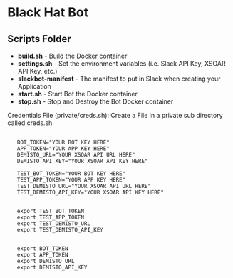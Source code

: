 # Black Hat Bot

## Scripts Folder  
* **build.sh** - Build the Docker container
* **settings.sh** - Set the environment variables (i.e. Slack API Key, XSOAR API Key, etc.)
* **slackbot-manifest** - The manifest to put in Slack when creating your Application
* **start.sh** - Start Bot the Docker container
* **stop.sh** - Stop and Destroy the Bot Docker container

Credentials File (private/creds.sh):
Create a File in a private sub directory called creds.sh
```#!/usr/bin/env bash
   
   BOT_TOKEN="YOUR BOT KEY HERE"
   APP_TOKEN="YOUR APP KEY HERE"
   DEMISTO_URL="YOUR XSOAR API URL HERE"
   DEMISTO_API_KEY="YOUR XSOAR API KEY HERE"
   
   TEST_BOT_TOKEN="YOUR BOT KEY HERE"
   TEST_APP_TOKEN="YOUR APP KEY HERE"
   TEST_DEMISTO_URL="YOUR XSOAR API URL HERE"
   TEST_DEMISTO_API_KEY="YOUR XSOAR API KEY HERE"
   
   
   export TEST_BOT_TOKEN
   export TEST_APP_TOKEN
   export TEST_DEMISTO_URL
   export TEST_DEMISTO_API_KEY
   
   
   export BOT_TOKEN
   export APP_TOKEN
   export DEMISTO_URL
   export DEMISTO_API_KEY
```